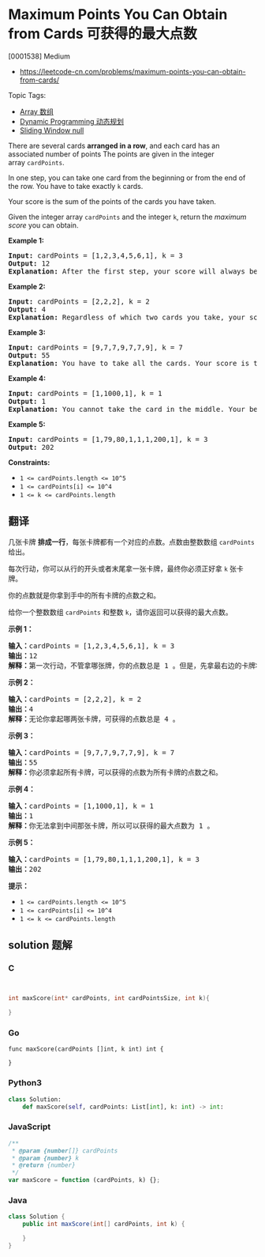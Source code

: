 # Maximum Points You Can Obtain from Cards 可获得的最大点数

[0001538] Medium

- https://leetcode-cn.com/problems/maximum-points-you-can-obtain-from-cards/

Topic Tags:

- [Array 数组](https://leetcode-cn.com/tag/array/)
- [Dynamic Programming 动态规划](https://leetcode-cn.com/tag/dynamic-programming/)
- [Sliding Window null](https://leetcode-cn.com/tag/sliding-window/)

There are several cards **arranged in a row**, and each card has an associated number of points The points are given in the integer array `cardPoints`.

In one step, you can take one card from the beginning or from the end of the row. You have to take exactly `k` cards.

Your score is the sum of the points of the cards you have taken.

Given the integer array `cardPoints` and the integer `k`, return the _maximum score_ you can obtain.

**Example 1:**

<pre><strong>Input:</strong> cardPoints = [1,2,3,4,5,6,1], k = 3
<strong>Output:</strong> 12
<strong>Explanation:</strong> After the first step, your score will always be 1. However, choosing the rightmost card first will maximize your total score. The optimal strategy is to take the three cards on the right, giving a final score of 1 + 6 + 5 = 12.
</pre>

**Example 2:**

<pre><strong>Input:</strong> cardPoints = [2,2,2], k = 2
<strong>Output:</strong> 4
<strong>Explanation:</strong> Regardless of which two cards you take, your score will always be 4.
</pre>

**Example 3:**

<pre><strong>Input:</strong> cardPoints = [9,7,7,9,7,7,9], k = 7
<strong>Output:</strong> 55
<strong>Explanation:</strong> You have to take all the cards. Your score is the sum of points of all cards.
</pre>

**Example 4:**

<pre><strong>Input:</strong> cardPoints = [1,1000,1], k = 1
<strong>Output:</strong> 1
<strong>Explanation:</strong> You cannot take the card in the middle. Your best score is 1. 
</pre>

**Example 5:**

<pre><strong>Input:</strong> cardPoints = [1,79,80,1,1,1,200,1], k = 3
<strong>Output:</strong> 202
</pre>

**Constraints:**

- `1 <= cardPoints.length <= 10^5`
- `1 <= cardPoints[i] <= 10^4`
- `1 <= k <= cardPoints.length`

## 翻译

几张卡牌 **排成一行**，每张卡牌都有一个对应的点数。点数由整数数组 `cardPoints` 给出。

每次行动，你可以从行的开头或者末尾拿一张卡牌，最终你必须正好拿 `k` 张卡牌。

你的点数就是你拿到手中的所有卡牌的点数之和。

给你一个整数数组 `cardPoints` 和整数 `k`，请你返回可以获得的最大点数。

**示例 1：**

<pre><strong>输入：</strong>cardPoints = [1,2,3,4,5,6,1], k = 3
<strong>输出：</strong>12
<strong>解释：</strong>第一次行动，不管拿哪张牌，你的点数总是 1 。但是，先拿最右边的卡牌将会最大化你的可获得点数。最优策略是拿右边的三张牌，最终点数为 1 + 6 + 5 = 12 。
</pre>

**示例 2：**

<pre><strong>输入：</strong>cardPoints = [2,2,2], k = 2
<strong>输出：</strong>4
<strong>解释：</strong>无论你拿起哪两张卡牌，可获得的点数总是 4 。
</pre>

**示例 3：**

<pre><strong>输入：</strong>cardPoints = [9,7,7,9,7,7,9], k = 7
<strong>输出：</strong>55
<strong>解释：</strong>你必须拿起所有卡牌，可以获得的点数为所有卡牌的点数之和。
</pre>

**示例 4：**

<pre><strong>输入：</strong>cardPoints = [1,1000,1], k = 1
<strong>输出：</strong>1
<strong>解释：</strong>你无法拿到中间那张卡牌，所以可以获得的最大点数为 1 。 
</pre>

**示例 5：**

<pre><strong>输入：</strong>cardPoints = [1,79,80,1,1,1,200,1], k = 3
<strong>输出：</strong>202
</pre>

**提示：**

- `1 <= cardPoints.length <= 10^5`
- `1 <= cardPoints[i] <= 10^4`
- `1 <= k <= cardPoints.length`

## solution 题解

### C

```c


int maxScore(int* cardPoints, int cardPointsSize, int k){

}
```

### Go

```golang
func maxScore(cardPoints []int, k int) int {

}
```

### Python3

```python
class Solution:
    def maxScore(self, cardPoints: List[int], k: int) -> int:
```

### JavaScript

```javascript
/**
 * @param {number[]} cardPoints
 * @param {number} k
 * @return {number}
 */
var maxScore = function (cardPoints, k) {};
```

### Java

```java
class Solution {
    public int maxScore(int[] cardPoints, int k) {

    }
}
```
